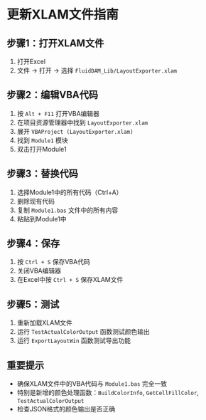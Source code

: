 # 更新XLAM文件指南

## 步骤1：打开XLAM文件
1. 打开Excel
2. 文件 → 打开 → 选择 `FluidDAM_Lib/LayoutExporter.xlam`

## 步骤2：编辑VBA代码
1. 按 `Alt + F11` 打开VBA编辑器
2. 在项目资源管理器中找到 `LayoutExporter.xlam`
3. 展开 `VBAProject (LayoutExporter.xlam)`
4. 找到 `Module1` 模块
5. 双击打开Module1

## 步骤3：替换代码
1. 选择Module1中的所有代码（Ctrl+A）
2. 删除现有代码
3. 复制 `Module1.bas` 文件中的所有内容
4. 粘贴到Module1中

## 步骤4：保存
1. 按 `Ctrl + S` 保存VBA代码
2. 关闭VBA编辑器
3. 在Excel中按 `Ctrl + S` 保存XLAM文件

## 步骤5：测试
1. 重新加载XLAM文件
2. 运行 `TestActualColorOutput` 函数测试颜色输出
3. 运行 `ExportLayoutWin` 函数测试导出功能

## 重要提示
- 确保XLAM文件中的VBA代码与 `Module1.bas` 完全一致
- 特别是新增的颜色处理函数：`BuildColorInfo`, `GetCellFillColor`, `TestActualColorOutput`
- 检查JSON格式的颜色输出是否正确


